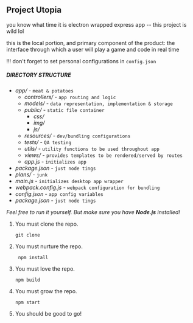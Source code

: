 ## Project Utopia

you know what time it is
electron wrapped express app -- this project is wild lol

this is the local portion, and primary component of the product: the interface
through which a user will play a game and code in real time

!!! don't forget to set personal configurations in `config.json`

##### DIRECTORY STRUCTURE

* _app/_ - `meat & potatoes`
    * _controllers/_ - `app routing and logic`
    * _models/_ - `data representation, implementation & storage`
    * _public/_ - `static file container`
        * _css/_
        * _img/_
        * _js/_
    * _resources/_ - `dev/bundling configurations`
    * _tests/_ - `QA testing`
    * _utils/_ - `utility functions to be used throughout app`
    * _views/_ - `provides templates to be rendered/served by routes`
    * _app.js_ - `initializes app`
* _package.json_ - `just node tings`
* _plans/_ - `junk`
* _main.js_ - `initializes desktop app wrapper`
* _webpack.config.js_ - `webpack configuration for bundling`
* _config.json_ - `app config variables`
* _package.json_ - `just node tings`


_Feel free to run it yourself. But make sure you have **Node.js** installed!_

1. You must clone the repo.

    ``` git clone ```
2. You must nurture the repo.

    ``` npm install```
3. You must love the repo.

    ``` npm build ```
4. You must grow the repo.

    ``` npm start ```
5. You should be good to go!
